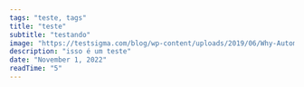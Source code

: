```yaml
---
tags: "teste, tags"
title: "teste"
subtitle: "testando"
image: "https://testsigma.com/blog/wp-content/uploads/2019/06/Why-Automated-Testing-Advantages-of-Automated-Testing.jpg"
description: "isso é um teste"
date: "November 1, 2022"
readTime: "5"
---
```

